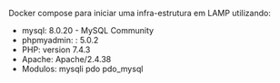 Docker compose para iniciar uma infra-estrutura em LAMP utilizando:
- mysql: 8.0.20 - MySQL Community 
- phpmyadmin: : 5.0.2
- PHP: version 7.4.3
- Apache: Apache/2.4.38
- Modulos:  mysqli pdo pdo_mysql
